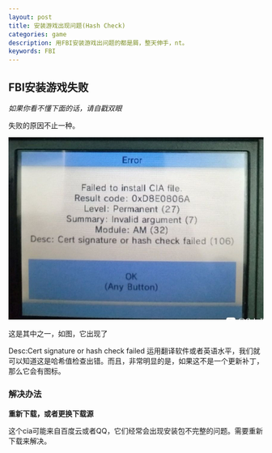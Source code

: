 ```yaml
---
layout: post
title: 安装游戏出现问题(Hash Check)
categories: game
description: 用FBI安装游戏出问题的都是屑，整天伸手，nt。
keywords: FBI
---
```


## FBI安装游戏失败
_如果你看不懂下面的话，请自戳双眼_

失败的原因不止一种。

![1](../images/insque.jpg)

这是其中之一，如图，它出现了

Desc:Cert signature or hash check failed
运用翻译软件或者英语水平，我们就可以知道这是哈希值检查出错。而且，非常明显的是，如果这不是一个更新补丁，那么它会有图标。

###                    解决办法
**重新下载，或者更换下载源**

这个cia可能来自百度云或者QQ，它们经常会出现安装包不完整的问题。需要重新下载来解决。
